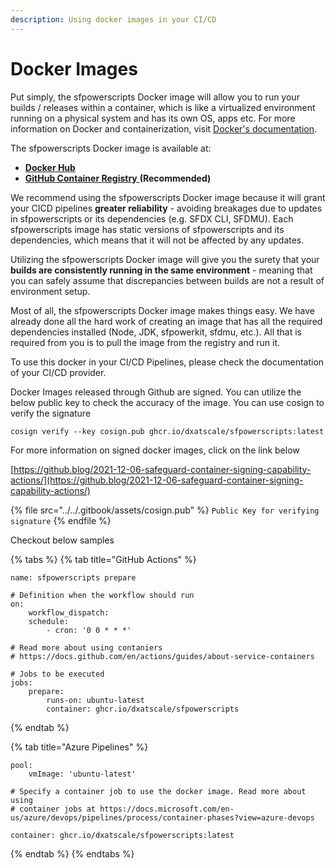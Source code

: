 ```yaml
---
description: Using docker images in your CI/CD
---
```


# Docker Images

Put simply, the sfpowerscripts Docker image will allow you to run your builds / releases within a container, which is like a virtualized environment running on a physical system and has its own OS, apps etc. For more information on Docker and containerization, visit [Docker's documentation](https://docs.docker.com).

The sfpowerscripts Docker image is available at:

* [**Docker Hub**](https://hub.docker.com/r/dxatscale/sfpowerscripts)
* [**GitHub Container Registry** ](https://github.com/orgs/dxatscale/packages/container/package/sfpowerscripts)**(Recommended)**

We recommend using the sfpowerscripts Docker image because it will grant your CICD pipelines **greater reliability** - avoiding breakages due to updates in sfpowerscripts or its dependencies (e.g. SFDX CLI, SFDMU). Each sfpowerscripts image has static versions of sfpowerscripts and its dependencies, which means that it will not be affected by any updates.

Utilizing the sfpowerscripts Docker image will give you the surety that your **builds are consistently running in the same environment** - meaning that you can safely assume that discrepancies between builds are not a result of environment setup.

Most of all, the sfpowerscripts Docker image makes things easy. We have already done all the hard work of creating an image that has all the required dependencies installed (Node, JDK, sfpowerkit, sfdmu, etc.). All that is required from you is to pull the image from the registry and run it.

To use this docker in your CI/CD Pipelines, please check the documentation of your CI/CD provider.

Docker Images released through Github are signed. You can utilize the below public key to check the accuracy of the image. You can use cosign to verify the signature

`cosign verify --key cosign.pub ghcr.io/dxatscale/sfpowerscripts:latest`

For more information on signed docker images, click on the link below

[https://github.blog/2021-12-06-safeguard-container-signing-capability-actions/](https://github.blog/2021-12-06-safeguard-container-signing-capability-actions/)

{% file src="../../.gitbook/assets/cosign.pub" %}
`Public Key for verifying signature`
{% endfile %}

Checkout below samples

{% tabs %}
{% tab title="GitHub Actions" %}
```
name: sfpowerscripts prepare

# Definition when the workflow should run
on:
    workflow_dispatch:
    schedule:
        - cron: '0 0 * * *'

# Read more about using contaniers
# https://docs.github.com/en/actions/guides/about-service-containers

# Jobs to be executed
jobs:
    prepare:
        runs-on: ubuntu-latest
        container: ghcr.io/dxatscale/sfpowerscripts
```
{% endtab %}

{% tab title="Azure Pipelines" %}
```
pool:
    vmImage: 'ubuntu-latest'

# Specify a container job to use the docker image. Read more about using 
# container jobs at https://docs.microsoft.com/en-us/azure/devops/pipelines/process/container-phases?view=azure-devops

container: ghcr.io/dxatscale/sfpowerscripts:latest
```
{% endtab %}
{% endtabs %}
